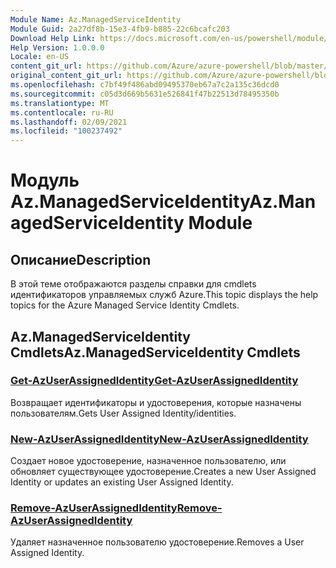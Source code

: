 ```yaml
---
Module Name: Az.ManagedServiceIdentity
Module Guid: 2a27df8b-15e3-4fb9-b885-22c6bcafc203
Download Help Link: https://docs.microsoft.com/en-us/powershell/module/az.managedserviceidentity
Help Version: 1.0.0.0
Locale: en-US
content_git_url: https://github.com/Azure/azure-powershell/blob/master/src/ManagedServiceIdentity/ManagedServiceIdentity/help/Az.ManagedServiceIdentity.md
original_content_git_url: https://github.com/Azure/azure-powershell/blob/master/src/ManagedServiceIdentity/ManagedServiceIdentity/help/Az.ManagedServiceIdentity.md
ms.openlocfilehash: c7bf49f486abd09495370eb67a7c2a135c36dcd0
ms.sourcegitcommit: c05d3d669b5631e526841f47b22513d78495350b
ms.translationtype: MT
ms.contentlocale: ru-RU
ms.lasthandoff: 02/09/2021
ms.locfileid: "100237492"
---
```

# <span data-ttu-id="d926b-101">Модуль Az.ManagedServiceIdentity</span><span class="sxs-lookup"><span data-stu-id="d926b-101">Az.ManagedServiceIdentity Module</span></span>
## <span data-ttu-id="d926b-102">Описание</span><span class="sxs-lookup"><span data-stu-id="d926b-102">Description</span></span>
<span data-ttu-id="d926b-103">В этой теме отображаются разделы справки для cmdlets идентификаторов управляемых служб Azure.</span><span class="sxs-lookup"><span data-stu-id="d926b-103">This topic displays the help topics for the Azure Managed Service Identity Cmdlets.</span></span>

## <span data-ttu-id="d926b-104">Az.ManagedServiceIdentity Cmdlets</span><span class="sxs-lookup"><span data-stu-id="d926b-104">Az.ManagedServiceIdentity Cmdlets</span></span>
### [<span data-ttu-id="d926b-105">Get-AzUserAssignedIdentity</span><span class="sxs-lookup"><span data-stu-id="d926b-105">Get-AzUserAssignedIdentity</span></span>](Get-AzUserAssignedIdentity.md)
<span data-ttu-id="d926b-106">Возвращает идентификаторы и удостоверения, которые назначены пользователям.</span><span class="sxs-lookup"><span data-stu-id="d926b-106">Gets User Assigned Identity/identities.</span></span>

### [<span data-ttu-id="d926b-107">New-AzUserAssignedIdentity</span><span class="sxs-lookup"><span data-stu-id="d926b-107">New-AzUserAssignedIdentity</span></span>](New-AzUserAssignedIdentity.md)
<span data-ttu-id="d926b-108">Создает новое удостоверение, назначенное пользователю, или обновляет существующее удостоверение.</span><span class="sxs-lookup"><span data-stu-id="d926b-108">Creates a new User Assigned Identity or updates an existing User Assigned Identity.</span></span>

### [<span data-ttu-id="d926b-109">Remove-AzUserAssignedIdentity</span><span class="sxs-lookup"><span data-stu-id="d926b-109">Remove-AzUserAssignedIdentity</span></span>](Remove-AzUserAssignedIdentity.md)
<span data-ttu-id="d926b-110">Удаляет назначенное пользователю удостоверение.</span><span class="sxs-lookup"><span data-stu-id="d926b-110">Removes a User Assigned Identity.</span></span>


